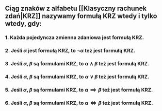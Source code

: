 ## Ciąg znaków z alfabetu [[Klasyczny rachunek zdań|KRZ]] nazywamy **formułą KRZ** wtedy i tylko wtedy, gdy:
### 1. Każda pojedyncza zmienna zdaniowa jest formułą KRZ.
### 2. Jeśli $\alpha$ jest formułą KRZ, to $\neg\alpha$ też jest formułą KRZ.
### 3. Jeśli $\alpha,\beta$ są formułami KRZ, to $\alpha\wedge\beta$ też jest formułą KRZ.
### 4. Jeśli $\alpha,\beta$ są formułami KRZ, to $\alpha\vee\beta$ też jest formułą KRZ.
### 5. Jeśli $\alpha,\beta$ są formułami KRZ, to $\alpha\implies\beta$ też jest formułą KRZ.
### 6. Jeśli $\alpha,\beta$ są formułami KRZ, to $\alpha\iff\beta$ też jest formułą KRZ.
